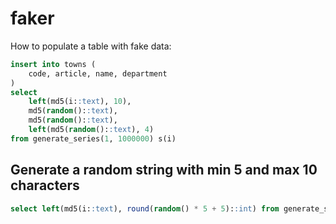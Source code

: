 # faker

How to populate	a table with fake data:

```sql
insert into towns (
    code, article, name, department
)
select
    left(md5(i::text), 10),
    md5(random()::text),
    md5(random()::text),
    left(md5(random()::text), 4)
from generate_series(1, 1000000) s(i)
```

## Generate a random string with min 5 and max 10 characters

```sql
select left(md5(i::text), round(random() * 5 + 5)::int) from generate_series(1, 100) i;
```
